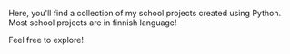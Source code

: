 Here, you'll find a collection of my school projects created using Python. Most school projects are in finnish language!

Feel free to explore!
